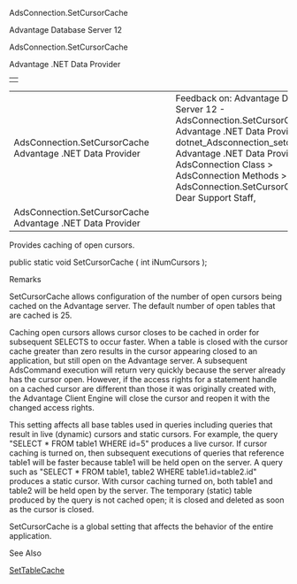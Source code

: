 AdsConnection.SetCursorCache




Advantage Database Server 12  

AdsConnection.SetCursorCache

Advantage .NET Data Provider

|  |
| --- |
|  |

|  |  |  |  |  |
| --- | --- | --- | --- | --- |
| AdsConnection.SetCursorCache  Advantage .NET Data Provider |  |  | Feedback on: Advantage Database Server 12 - AdsConnection.SetCursorCache Advantage .NET Data Provider dotnet\_Adsconnection\_setcursorcache Advantage .NET Data Provider > AdsConnection Class > AdsConnection Methods > AdsConnection.SetCursorCache / Dear Support Staff, |  |
| AdsConnection.SetCursorCache  Advantage .NET Data Provider |  |  |  |  |

Provides caching of open cursors.

public static void SetCursorCache ( int iNumCursors );

Remarks

SetCursorCache allows configuration of the number of open cursors being cached on the Advantage server. The default number of open tables that are cached is 25.

Caching open cursors allows cursor closes to be cached in order for subsequent SELECTS to occur faster. When a table is closed with the cursor cache greater than zero results in the cursor appearing closed to an application, but still open on the Advantage server. A subsequent AdsCommand execution will return very quickly because the server already has the cursor open. However, if the access rights for a statement handle on a cached cursor are different than those it was originally created with, the Advantage Client Engine will close the cursor and reopen it with the changed access rights.

This setting affects all base tables used in queries including queries that result in live (dynamic) cursors and static cursors. For example, the query "SELECT \* FROM table1 WHERE id=5" produces a live cursor. If cursor caching is turned on, then subsequent executions of queries that reference table1 will be faster because table1 will be held open on the server. A query such as "SELECT \* FROM table1, table2 WHERE table1.id=table2.id" produces a static cursor. With cursor caching turned on, both table1 and table2 will be held open by the server. The temporary (static) table produced by the query is not cached open; it is closed and deleted as soon as the cursor is closed.

SetCursorCache is a global setting that affects the behavior of the entire application.

See Also

[SetTableCache](dotnet_adsconnection_settablecache.htm)